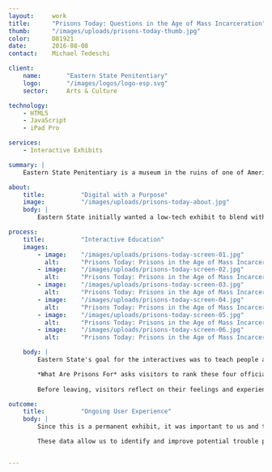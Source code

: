 ```yaml
---
layout:     work
title:      "Prisons Today: Questions in the Age of Mass Incarceration"
thumb:      "/images/uploads/prisons-today-thumb.jpg"
color:      D81921
date:       2016-08-08
contact:    Michael Tedeschi

client:
    name:       "Eastern State Penitentiary"
    logo:       "/images/logos/logo-esp.svg"
    sector:     Arts & Culture

technology:
    - HTML5
    - JavaScript
    - iPad Pro

services:
    - Interactive Exhibits

summary: |
    Eastern State Penitentiary is a museum in the ruins of one of America's oldest prisons. Their [critically-acclaimed](http://articles.philly.com/2016-05-05/entertainment/72835370_1_mass-incarceration-prison-inmates-eastern-state-penitentiary) exhibit *Prisons Today* presents current issues within the justice and corrections system. As part of the exhibit design process, we developed two digital interactives displayed on iPad Pros using HTML5 and JavaScript.

about:
    title:          "Digital with a Purpose"
    image:          "/images/uploads/prisons-today-about.jpg"
    body: |
        Eastern State initially wanted a low-tech exhibit to blend with the current museum experience. They worked with Metcalfe Architecture & Design to explore physical and mechanical interactives, but when they couldn't find a way to show visitors how their responses compared to others' in real time, they decided to bring in a digital component. Since this was the museum's first digital project, we made education a core part of our work, from what works best on screens, to what each step in our process meant.

process:
    title:          "Interactive Education"
    images:
        - image:    "/images/uploads/prisons-today-screen-01.jpg"
          alt:      "Prisons Today: Prisons in the Age of Mass Incarceration"
        - image:    "/images/uploads/prisons-today-screen-02.jpg"
          alt:      "Prisons Today: Prisons in the Age of Mass Incarceration"
        - image:    "/images/uploads/prisons-today-screen-03.jpg"
          alt:      "Prisons Today: Prisons in the Age of Mass Incarceration"
        - image:    "/images/uploads/prisons-today-screen-04.jpg"
          alt:      "Prisons Today: Prisons in the Age of Mass Incarceration"
        - image:    "/images/uploads/prisons-today-screen-05.jpg"
          alt:      "Prisons Today: Prisons in the Age of Mass Incarceration"
        - image:    "/images/uploads/prisons-today-screen-06.jpg"
          alt:      "Prisons Today: Prisons in the Age of Mass Incarceration"

    body: |
        Eastern State's goal for the interactives was to teach people about the four rationales for the prison system (retribution, deterrence, rehabilitation, and incapacitation), and to get them to think critically about these reasons. We helped them translate this goal into digital experiences by guiding content development, presenting options for interface and experience design, and making technical suggestions that fit their budget and physical space.

        *What Are Prisons For* asks visitors to rank these four official rationales for the prison system, and then to consider whether prisons exist for other unspoken reasons, such as profit motives, racial/political control, or hiding addiction and poverty. Visitors see how their responses compare to other visitors', and are prompted to think about prison system priorities as they continue through the exhibit.
        
        Before leaving, visitors reflect on their feelings and experiences in *Postcards to Your Future Self*. This interactive generates digital reminder postcards based on their responses and interests, and these are are automatically emailed to visitors two months, one year, and three years after they leave the exhibit. Eastern State can use these postcards to share involvement opportunities and policy updates to keep visitors engaged beyond the museum walls. 

outcome:
    title:          "Ongoing User Experience"
    body: |
        Since this is a permanent exhibit, it was important to us and to Eastern State that the interactives continue to run successfully over time. We implemented Google Analytics custom event tracking so that we can understand how visitors are using the interactives, with metrics like time spent on each interactive and the number of pages viewed.

        These data allow us to identify and improve potential trouble points where visitors walk away, as well as to support Eastern State's marketing and reporting efforts. We learned that the interactives generated over 6,000 responses in the first two months, and over 1,000 digital postcards have been written and sent to visitors.


---
```


